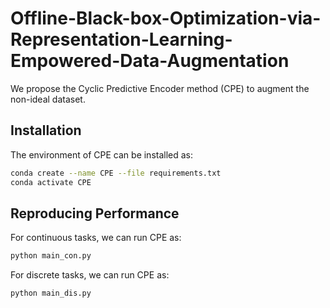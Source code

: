 # Offline-Black-box-Optimization-via-Representation-Learning-Empowered-Data-Augmentation

We propose the Cyclic Predictive Encoder method (CPE) to augment the non-ideal dataset.

## Installation
The environment of CPE can be installed as:
```bash
conda create --name CPE --file requirements.txt
conda activate CPE
```
## Reproducing Performance
For continuous tasks, we can run CPE as:
```bash
python main_con.py
```
For discrete tasks, we can run CPE as:
```bash
python main_dis.py
```
